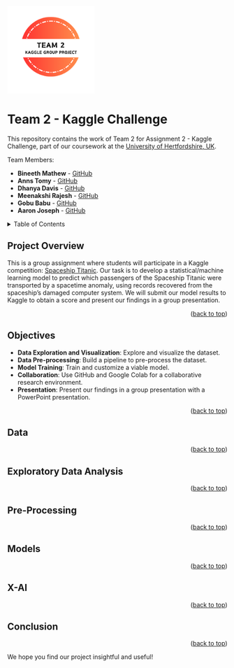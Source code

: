 <a id="readme-top"></a>

<!-- TEAM LOGO -->
<br />
<div align="left">
  <a href="https://github.com/othneildrew/Best-README-Template">
    <img src="TEAM 2.png" alt="Logo" width="200" height="200">
  </a>
</div>

# Team 2 - Kaggle Challenge

This repository contains the work of Team 2 for Assignment 2 - Kaggle Challenge, part of our coursework at the [University of Hertfordshire, UK](https://www.herts.ac.uk/).

Team Members:

- **Bineeth Mathew** - [GitHub](https://github.com/Bineethmathew)
- **Anns Tomy** - [GitHub](https://github.com/AnnsTomy)
- **Dhanya Davis** - [GitHub](https://github.com/dhanyadavis1999)
- **Meenakshi Rajesh** - [GitHub](https://github.com/Meenakshi-Rajesh)
- **Gobu Babu** - [GitHub](https://github.com/gobucbabu)
- **Aaron Joseph** - [GitHub](https://github.com/aaronmj7)

<!-- [Contributions](https://github.com/7PAM2015-0509-2023-Group-G/Kaggle-challenge-team-2/graphs/contributors) -->



<!-- TABLE OF CONTENTS -->
<details>
  <summary>Table of Contents</summary>
  <ol>
    <li>
      <a href="#project-overview">Project Overview</a>
    </li>
    <li>
      <a href="#objectives">Objectives</a>
    </li>
    <li>
      <a href="#data">Data</a>
    </li>
    <li>
      <a href="#exploratory-data-analysis">Exploratory Data Analysis</a>
    </li>
    <li>
      <a href="#pre-processing">Pre-Processing</a>
    </li>
    <li>
      <a href="#models">Models</a>
    </li>
    <li>
      <a href="#x-ai">X-AI</a>
    </li>
    <li>
      <a href="#conclusion">Conclusion</a>
    </li>
  </ol>
</details>



## Project Overview

This is a group assignment where students will participate in a Kaggle competition: [Spaceship Titanic](https://www.kaggle.com/competitions/spaceship-titanic). Our task is to develop a statistical/machine learning model to predict which passengers of the Spaceship Titanic were transported by a spacetime anomaly, using records recovered from the spaceship’s damaged computer system. We will submit our model results to Kaggle to obtain a score and present our findings in a group presentation.

<p align="right">(<a href="#readme-top">back to top</a>)</p>



## Objectives

- **Data Exploration and Visualization**: Explore and visualize the dataset.
- **Data Pre-processing**: Build a pipeline to pre-process the dataset.
- **Model Training**: Train and customize a viable model.
- **Collaboration**: Use GitHub and Google Colab for a collaborative research environment.
- **Presentation**: Present our findings in a group presentation with a PowerPoint presentation.

<p align="right">(<a href="#readme-top">back to top</a>)</p>



## Data
<!-- content -->

<p align="right">(<a href="#readme-top">back to top</a>)</p>



## Exploratory Data Analysis
<!-- content -->

<p align="right">(<a href="#readme-top">back to top</a>)</p>



## Pre-Processing
<!-- content -->

<p align="right">(<a href="#readme-top">back to top</a>)</p>



## Models
<!-- content -->

<p align="right">(<a href="#readme-top">back to top</a>)</p>



## X-AI
<!-- content -->

<p align="right">(<a href="#readme-top">back to top</a>)</p>



## Conclusion
<!-- content -->

<p align="right">(<a href="#readme-top">back to top</a>)</p>



We hope you find our project insightful and useful!
